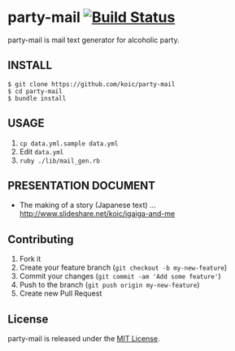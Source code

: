 # party-mail [![Build Status](https://travis-ci.org/koic/party-mail.svg)](https://travis-ci.org/koic/party-mail)

party-mail is mail text generator for alcoholic party.

## INSTALL

```
$ git clone https://github.com/koic/party-mail
$ cd party-mail
$ bundle install
```

## USAGE

1. `cp data.yml.sample data.yml`
2. Edit `data.yml`
3. `ruby ./lib/mail_gen.rb`

## PRESENTATION DOCUMENT

* The making of a story (Japanese text) ... http://www.slideshare.net/koic/igaiga-and-me

## Contributing

1. Fork it
2. Create your feature branch (`git checkout -b my-new-feature`)
3. Commit your changes (`git commit -am 'Add some feature'`)
4. Push to the branch (`git push origin my-new-feature`)
5. Create new Pull Request

## License

party-mail is released under the [MIT License](http://www.opensource.org/licenses/MIT).

